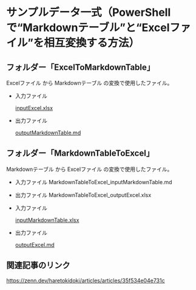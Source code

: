 # サンプルデータ一式（PowerShellで“Markdownテーブル”と“Excelファイル”を相互変換する方法）

## フォルダー「ExcelToMarkdownTable」

Excelファイル から Markdownテーブル の変換で使用したファイル。

- 入力ファイル
  
  [inputExcel.xlsx](ExcelToMarkdown/inputExcel.xlsx)
  
- 出力ファイル
  
  [outputMarkdownTable.md](ExcelToMarkdown/outputMarkdownTable.md)

## フォルダー「MarkdownTableToExcel」

Markdownテーブル から Excelファイル の変換で使用したファイル。

- 入力ファイル
    MarkdownTableToExcel_inputMarkdownTable.md
- 出力ファイル
    MarkdownTableToExcel_outputExcel.xlsx

- 入力ファイル
  
  [inputMarkdownTable.xlsx](MarkdownToExcel/inputExcel.xlsx)
  
- 出力ファイル
  
  [outputExcel.md](MarkdownToExcel/outputMarkdownTable.md)

## 関連記事のリンク

https://zenn.dev/haretokidoki/articles/articles/35f534e04e731c
